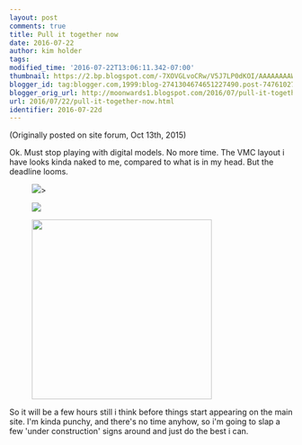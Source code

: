 ```yaml
---
layout: post
comments: true
title: Pull it together now
date: 2016-07-22
author: kim holder
tags:
modified_time: '2016-07-22T13:06:11.342-07:00'
thumbnail: https://2.bp.blogspot.com/-7XOVGLvoCRw/V5J7LP0dKOI/AAAAAAAAWIA/ypjlzzhATFMbNlbold91Ty7WkTsJe5tCwCK4B/s72-c/20151013183639561d4f37515b9.png
blogger_id: tag:blogger.com,1999:blog-2741304674651227490.post-7476102722847800401
blogger_orig_url: http://moonwards1.blogspot.com/2016/07/pull-it-together-now.html
url: 2016/07/22/pull-it-together-now.html
identifier: 2016-07-22d
---
```


(Originally posted on site forum, Oct 13th, 2015)

Ok. Must stop playing with digital models. No more time. The VMC layout i have looks kinda naked to me, compared to what is in my head. But the deadline looms.

<figure><img src="https://www.moonwards.com/img/original-colony.png" />></figure>

<figure><img  src="https://www.moonwards.com/img/original-colony2.png" /></figure>

<figure><img border="0" height="320" src="https://www.moonwards.com/img/original-colony3.png" /></figure>

So it will be a few hours still i think before things start appearing on the main site. I'm kinda punchy, and there's no time anyhow, so i'm going to slap a few 'under construction' signs around and just do the best i can.
